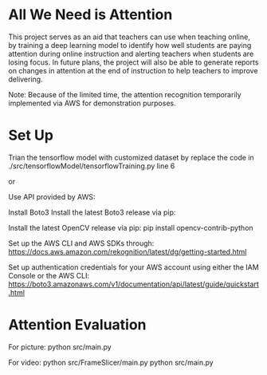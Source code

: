 # All We Need is Attention
This project serves as an aid that teachers can use when teaching online, by training a deep learning model to identify how well students are paying attention during online instruction and alerting teachers when students are losing focus. In future plans, the project will also be able to generate reports on changes in attention at the end of instruction to help teachers to improve delivering.

Note: Because of the limited time, the attention recognition temporarily implemented via AWS for demonstration purposes.


# Set Up
Trian the tensorflow model with customized dataset by replace the code in ./src/tensorflowModel/tensorflowTraining.py line 6

or

Use API provided by AWS:


Install Boto3
Install the latest Boto3 release via pip:


Install the latest OpenCV release via pip:
pip install opencv-contrib-python


Set up the AWS CLI and AWS SDKs through:
https://docs.aws.amazon.com/rekognition/latest/dg/getting-started.html


Set up authentication credentials for your AWS account using either the IAM Console or the AWS CLI:
https://boto3.amazonaws.com/v1/documentation/api/latest/guide/quickstart.html


# Attention Evaluation
For picture:
python src/main.py

For video:
python src/FrameSlicer/main.py
python src/main.py
